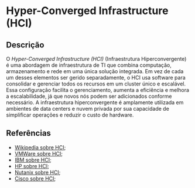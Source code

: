 # Hyper-Converged Infrastructure (HCI)


## Descrição

O *Hyper-Converged Infrastructure (HCI)* (Infraestrutura Hiperconvergente) é uma abordagem de infraestrutura de TI que combina computação, armazenamento e rede em uma única solução integrada. Em vez de cada um desses elementos ser gerido separadamente, o HCI usa software para consolidar e gerenciar todos os recursos em um cluster único e escalável. Essa configuração facilita o gerenciamento, aumenta a eficiência e melhora a escalabilidade, já que novos nós podem ser adicionados conforme necessário. A infraestrutura hiperconvergente é amplamente utilizada em ambientes de data centers e nuvem privada por sua capacidade de simplificar operações e reduzir o custo de hardware.

## Referências

- [Wikipedia sobre HCI](https://en.wikipedia.org/wiki/Hyper-converged_infrastructure);
- [VMWare sobre HCI](https://www.vmware.com/info/hyper-converged-infrastructure);
- [IBM sobre HCI](https://www.ibm.com/topics/hyperconverged-infrastructure);
- [HP sobre HCI](https://www.hpe.com/br/en/what-is/hyperconverged-infrastructure.html);
- [Nutanix sobre HCI](https://www.nutanix.com/hyperconverged-infrastructure);
- [Cisco sobre HCI](https://www.cisco.com/c/en/us/solutions/data-center-virtualization/what-is-hyperconverged-infrastructure.html);